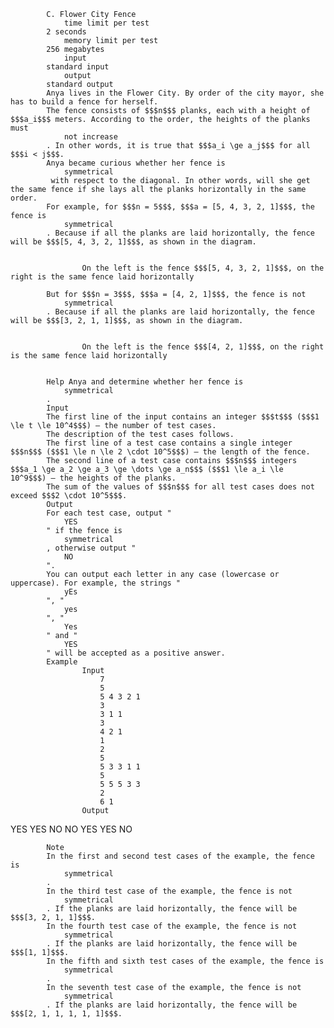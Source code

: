 			C. Flower City Fence
				time limit per test
			2 seconds
				memory limit per test
			256 megabytes
				input
			standard input
				output
			standard output
			Anya lives in the Flower City. By order of the city mayor, she has to build a fence for herself.
			The fence consists of $$$n$$$ planks, each with a height of $$$a_i$$$ meters. According to the order, the heights of the planks must 
				not increase
			. In other words, it is true that $$$a_i \ge a_j$$$ for all $$$i < j$$$.
			Anya became curious whether her fence is 
				symmetrical
			 with respect to the diagonal. In other words, will she get the same fence if she lays all the planks horizontally in the same order.
			For example, for $$$n = 5$$$, $$$a = [5, 4, 3, 2, 1]$$$, the fence is 
				symmetrical
			. Because if all the planks are laid horizontally, the fence will be $$$[5, 4, 3, 2, 1]$$$, as shown in the diagram.
			 
				 
					On the left is the fence $$$[5, 4, 3, 2, 1]$$$, on the right is the same fence laid horizontally
				 
			But for $$$n = 3$$$, $$$a = [4, 2, 1]$$$, the fence is not 
				symmetrical
			. Because if all the planks are laid horizontally, the fence will be $$$[3, 2, 1, 1]$$$, as shown in the diagram.
			 
				 
					On the left is the fence $$$[4, 2, 1]$$$, on the right is the same fence laid horizontally
				 
		 
			Help Anya and determine whether her fence is 
				symmetrical
			.
			Input
			The first line of the input contains an integer $$$t$$$ ($$$1 \le t \le 10^4$$$) — the number of test cases. 
			The description of the test cases follows.
			The first line of a test case contains a single integer $$$n$$$ ($$$1 \le n \le 2 \cdot 10^5$$$) — the length of the fence.
			The second line of a test case contains $$$n$$$ integers $$$a_1 \ge a_2 \ge a_3 \ge \dots \ge a_n$$$ ($$$1 \le a_i \le 10^9$$$) — the heights of the planks.
			The sum of the values of $$$n$$$ for all test cases does not exceed $$$2 \cdot 10^5$$$.
			Output
			For each test case, output "
				YES
			" if the fence is 
				symmetrical
			, otherwise output "
				NO
			".
			You can output each letter in any case (lowercase or uppercase). For example, the strings "
				yEs
			", "
				yes
			", "
				Yes
			" and "
				YES
			" will be accepted as a positive answer.
			Example
					Input
						7
						5
						5 4 3 2 1
						3
						3 1 1
						3
						4 2 1
						1
						2
						5
						5 3 3 1 1
						5
						5 5 5 3 3
						2
						6 1
					Output
					
YES
YES
NO
NO
YES
YES
NO

			Note
			In the first and second test cases of the example, the fence is 
				symmetrical
			.
			In the third test case of the example, the fence is not 
				symmetrical
			. If the planks are laid horizontally, the fence will be $$$[3, 2, 1, 1]$$$.
			In the fourth test case of the example, the fence is not 
				symmetrical
			. If the planks are laid horizontally, the fence will be $$$[1, 1]$$$.
			In the fifth and sixth test cases of the example, the fence is 
				symmetrical
			.
			In the seventh test case of the example, the fence is not 
				symmetrical
			. If the planks are laid horizontally, the fence will be $$$[2, 1, 1, 1, 1, 1]$$$.
